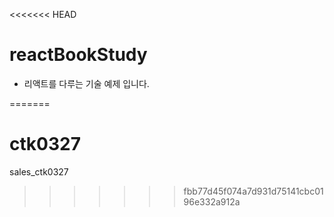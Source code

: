 <<<<<<< HEAD
# reactBookStudy
- 리액트를 다루는 기술 예제 입니다.

=======
# ctk0327
sales_ctk0327
>>>>>>> fbb77d45f074a7d931d75141cbc0196e332a912a

